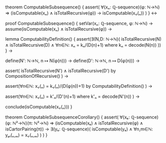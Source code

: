 theorem ComputableSubsequence() {
  assert(
    ∀(xₙ: ℚ-sequence)(φ: ℕ→ℕ) ⇒ 
    (isComputable(xₙ) ∧ isTotalRecursive(φ)) →
    isComputable(xᵩ(ₙ))
  )
} ↔

proof ComputableSubsequence() {
  setVar(xₙ: ℚ-sequence, φ: ℕ→ℕ) →
  assume(isComputable(xₙ) ∧ isTotalRecursive(φ)) →
  
  lemma ComputabilityDefinition() {
    assert(∃(N,D: ℕ→ℕ)(
      isTotalRecursive(N) ∧ isTotalRecursive(D) ∧
      ∀n∈ℕ: xₙ = kₙ/(D(n)+1) where kₙ = decode(N(n))
    ))
  } →
  
  define(N': ℕ→ℕ, n ↦ N(φ(n))) →
  define(D': ℕ→ℕ, n ↦ D(φ(n))) →
  
  assert(
    isTotalRecursive(N') ∧ isTotalRecursive(D') by CompositionOfRecursive()
  ) →
  
  assert(∀n∈ℕ:
    xᵩ(ₙ) = kᵩ(ₙ)/(D(φ(n))+1) by ComputabilityDefinition()
  ) →
  
  assert(∀n∈ℕ:
    xᵩ(ₙ) = k'ₙ/(D'(n)+1) where k'ₙ = decode(N'(n))
  ) →
  
  conclude(isComputable(xᵩ(ₙ)))
}

theorem ComputableSubsequenceCorollary() {
  assert(
    ∀(xₖ: ℚ-sequence)(φ: ℕ²→ℕ)(π: ℕ²→ℕ) ⇒
    (isComputable(xₖ) ∧ isTotalRecursive(φ) ∧ isCartorPairing(π)) →
    ∃(yₖ: ℚ-sequence)(
      isComputable(yₖ) ∧
      ∀n,m∈ℕ: yₚᵢ(ₙ,ₘ) = xᵩ(ₙ,ₘ)
    )
  )
}
